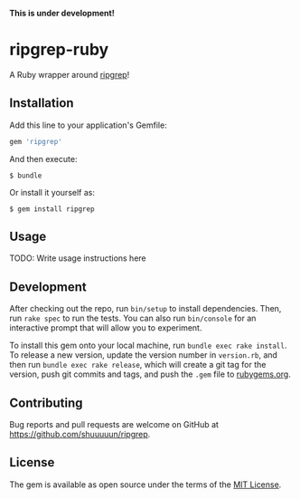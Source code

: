 **This is under development!**

# ripgrep-ruby

A Ruby wrapper around [ripgrep](https://github.com/BurntSushi/ripgrep)!

## Installation

Add this line to your application's Gemfile:

```ruby
gem 'ripgrep'
```

And then execute:

    $ bundle

Or install it yourself as:

    $ gem install ripgrep

## Usage

TODO: Write usage instructions here

## Development

After checking out the repo, run `bin/setup` to install dependencies. Then, run `rake spec` to run the tests. You can also run `bin/console` for an interactive prompt that will allow you to experiment.

To install this gem onto your local machine, run `bundle exec rake install`. To release a new version, update the version number in `version.rb`, and then run `bundle exec rake release`, which will create a git tag for the version, push git commits and tags, and push the `.gem` file to [rubygems.org](https://rubygems.org).

## Contributing

Bug reports and pull requests are welcome on GitHub at https://github.com/shuuuuun/ripgrep.

## License

The gem is available as open source under the terms of the [MIT License](https://opensource.org/licenses/MIT).
